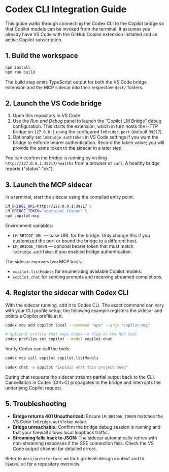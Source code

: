 # Codex CLI Integration Guide

This guide walks through connecting the Codex CLI to the Copilot bridge so that Copilot models can be invoked from the terminal. It assumes you already have VS Code with the GitHub Copilot extension installed and an active Copilot subscription.

## 1. Build the workspace

```bash
npm install
npm run build
```

The build step emits TypeScript output for both the VS Code bridge extension and the MCP sidecar into their respective `dist/` folders.

## 2. Launch the VS Code bridge

1. Open this repository in VS Code.
2. Use the *Run and Debug* panel to launch the “Copilot LM Bridge” debug configuration. This starts the extension, which in turn hosts the HTTP bridge on `127.0.0.1` using the configured `lmBridge.port` (default `39217`).
3. Optionally set `lmBridge.authToken` in VS Code settings if you want the bridge to enforce bearer authentication. Record the token value; you will provide the same token to the sidecar in a later step.

You can confirm the bridge is running by visiting `http://127.0.0.1:39217/healthz` from a browser or `curl`. A healthy bridge reports {"status":"ok"}.

## 3. Launch the MCP sidecar

In a terminal, start the sidecar using the compiled entry point.

```bash
LM_BRIDGE_URL=http://127.0.0.1:39217 \
LM_BRIDGE_TOKEN="<optional token>" \
npx copilot-mcp
```

Environment variables:

- `LM_BRIDGE_URL` — base URL for the bridge. Only change this if you customized the port or bound the bridge to a different host.
- `LM_BRIDGE_TOKEN` — optional bearer token that must match `lmBridge.authToken` if you enabled bridge authentication.

The sidecar exposes two MCP tools:

- `copilot.listModels` for enumerating available Copilot models.
- `copilot.chat` for sending prompts and receiving streamed completions.

## 4. Register the sidecar with Codex CLI

With the sidecar running, add it to Codex CLI. The exact command can vary with your CLI profile setup; the following example registers the sidecar and points a Copilot profile at it.

```bash
codex mcp add copilot local --command "npx" --args "copilot-mcp"

# Optional profile that maps Codex -m flag to the MCP tool
codex profiles set copilot --model copilot.chat
```

Verify Codex can call the tools:

```bash
codex mcp call copilot copilot.listModels

codex chat -m copilot "Explain what this project does"
```

During chat requests the sidecar streams partial output back to the CLI. Cancellation in Codex (Ctrl+C) propagates to the bridge and interrupts the underlying Copilot request.

## 5. Troubleshooting

- **Bridge returns 401 Unauthorized:** Ensure `LM_BRIDGE_TOKEN` matches the VS Code `lmBridge.authToken` value.
- **Bridge unreachable:** Confirm the bridge debug session is running and that your firewall allows local loopback traffic.
- **Streaming falls back to JSON:** The sidecar automatically retries with non-streaming responses if the SSE connection fails. Check the VS Code output channel for detailed errors.

Refer to `docs/architecture.md` for high-level design context and to `README.md` for a repository overview.
